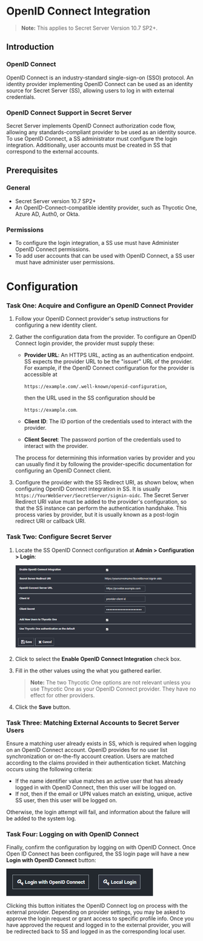 [title]: # (OpenID Connect Integration)
[tags]: # (Authentication,integration,openid)
[priority]: # (1000)

# OpenID Connect Integration

> **Note:** This applies to Secret Server Version 10.7 SP2+.

## Introduction

### OpenID Connect

OpenID Connect is an industry-standard single-sign-on (SSO) protocol. An identity provider implementing OpenID Connect can be used as an identity source for Secret Server (SS), allowing users to log in with external credentials.

### OpenID Connect Support in Secret Server

Secret Server implements OpenID Connect authorization code flow, allowing any standards-compliant provider to be used as an identity source. To use OpenID Connect, a SS administrator must configure the login integration. Additionally, user accounts must be created in SS that correspond to the external accounts.

## Prerequisites

### General

- Secret Server version 10.7 SP2+
- An OpenID-Connect-compatible identity provider, such as Thycotic One, Azure AD, Auth0, or Okta.

### Permissions

- To configure the login integration, a SS use must have Administer OpenID Connect permissions.
- To add user accounts that can be used with OpenID Connect, a SS user must have administer user permissions.

# Configuration

### Task One: Acquire and Configure an OpenID Connect Provider

1. Follow your OpenID Connect provider's setup instructions for configuring a new identity client.
 
1. Gather the configuration data from the provider. To configure an OpenID Connect login provider, the provider must supply these:
 
   - **Provider URL**: An HTTPS URL, acting as an authentication endpoint. SS expects the provider URL to be the "issuer" URL of the provider. For example, if the OpenID Connect configuration for the provider is accessible at
 
     `https://example.com/.well-known/openid-configuration`,
 
     then the URL used in the SS configuration should be
 
     `https://example.com`.
   - **Client ID**: The ID portion of the credentials used to interact with the provider.
   - **Client Secret**: The password portion of the credentials used to interact with the provider.
 
   The process for determining this information varies by provider and you can usually find it by following the provider-specific documentation for configuring an OpenID Connect client.
 
1. Configure the provider with the SS Redirect URI, as shown below, when configuring OpenID Connect integration in SS. It is usually `https://YourWebServer/SecretServer/signin-oidc`. The Secret Server Redirect URI value must be added to the provider's configuration, so that the SS instance can perform the authentication handshake. This process varies by provider, but it is usually known as a post-login redirect URI or callback URI.

### Task Two: Configure Secret Server

1. Locate the SS OpenID Connect configuration at **Admin \> Configuration \> Login**:
 
   ![](images/image-20191203093420876.png)
 
1.  Click to select the **Enable OpenID Connect Integration** check box.

1.   Fill in the other values using the what you gathered earlier.

     > **Note:** The two Thycotic One options are not relevant unless you use Thycotic One as your OpenID Connect provider. They have no effect for other providers.
 
1. Click the **Save** button.

### Task Three: Matching External Accounts to Secret Server Users

Ensure a matching user already exists in SS, which is required when logging on an OpenID Connect account. OpenID provides for no user list synchronization or on-the-fly account creation. Users are matched according to the claims provided in their authentication ticket. Matching occurs using the following criteria:

- If the name identifier value matches an active user that has already logged in with OpenID Connect, then this user will be logged on.
- If not, then if the email or UPN values match an existing, unique, active SS user, then this user will be logged on.

Otherwise, the login attempt will fail, and information about the failure will be added to the system log.

### Task Four: Logging on with OpenID Connect

Finally, confirm the configuration by logging on with OpenID Connect. Once Open ID Connect has been configured, the SS login page will have a new **Login with OpenID Connect** button:

![](images/clip_image001.png)

Clicking this button initiates the OpenID Connect log on process with the external provider. Depending on provider settings, you may be asked to approve the login request or grant access to specific profile info. Once you have approved the request and logged in to the external provider, you will be redirected back to SS and logged in as the corresponding local user.
